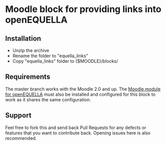 Moodle block for providing links into openEQUELLA 
=============

Installation
------------
- Unzip the archive
- Rename the folder to "equella_links"
- Copy "equella_links" folder to {$MOODLE}/blocks/ 

Requirements
------------

The master branch works with the Moodle 2.0 and up.  The [Moodle module for openEQUELLA](https://github.com/equella/moodle-module) must also be installed and configured for this block to work as it shares the same configuration.

Support
-------

Feel free to fork this and send back Pull Requests for any defects or features that you want to contribute back.  Opening issues here is also recommended.


